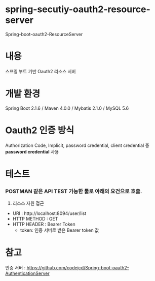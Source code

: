 # spring-secutiy-oauth2-resource-server
Spring-boot-oauth2-ResourceServer

# 내용
스프링 부트 기반 Oauth2 리소스 서버

# 개발 환경
Spring Boot 2.1.6 / Maven 4.0.0 / Mybatis 2.1.0 / MySQL 5.6

# Oauth2 인증 방식 
Authorization Code, Implicit, password credential, client credential 중 __password credential__ 사용

# 테스트
### POSTMAN 같은 API TEST 가능한 툴로 아래의 요건으로 호출.
1. 리소스 자원 접근 
* URI :  http://localhost:8094/user/list
* HTTP METHOD : GET
* HTTP HEADER : Bearer Token
  * token: 인증 서버로 받은 Bearer token 값

# 참고 
인증 서버 : https://github.com/codejcd/Spring-boot-oauth2-AuthenticationServer
